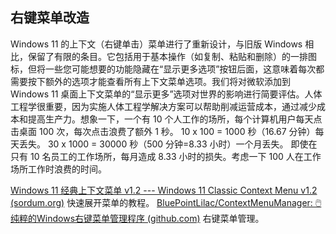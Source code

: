 ## 右键菜单改造
Windows 11 的上下文（右键单击）菜单进行了重新设计，与旧版 Windows 相比，保留了有限的条目。它包括用于基本操作（如复制、粘贴和删除）的一排图标，但将一些您可能想要的功能隐藏在“显示更多选项”按钮后面，这意味着每次都需要按下额外的选项才能查看所有上下文菜单选项。我们将对微软添加到 Windows 11 桌面上下文菜单的“显示更多”选项对世界的影响进行简要评估。人体工程学很重要，因为实施人体工程学解决方案可以帮助削减运营成本，通过减少成本和提高生产力。想象一下，一个有 10 个人工作的场所，每个计算机用户每天点击桌面 100 次，每次点击浪费了额外 1 秒。
10 x 100 = 1000 秒（16.67 分钟）每天丢失。
30 x 1000 = 30000 秒（500 分钟=8.33 小时）一个月丢失。
即使在只有 10 名员工的工作场所，每月造成 8.33 小时的损失。考虑一下 100 人在工作场所工作时浪费的时间。

[Windows 11 经典上下文菜单 v1.2 --- Windows 11 Classic Context Menu v1.2 (sordum.org)](https://www.sordum.org/14479/windows-11-classic-context-menu-v1-2/)
快速展开菜单的教程。
[BluePointLilac/ContextMenuManager: 🖱️ 纯粹的Windows右键菜单管理程序 (github.com)](https://github.com/BluePointLilac/ContextMenuManager)
右键菜单管理。